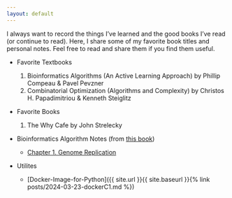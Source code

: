 ```yaml
---
layout: default
---
```


I always want to record the things I’ve learned and the good books I’ve read (or continue to read). Here, I share some of my favorite book titles and personal notes. Feel free to read and share them if you find them useful.

* Favorite Textbooks
    1. Bioinformatics Algorithms (An Active Learning Approach) by Phillip Compeau & Pavel Pevzner
    2. Combinatorial Optimization (Algorithms and Complexity) by Christos H. Papadimitriou & Kenneth Steiglitz

* Favorite Books
    1. The Why Cafe by John Strelecky

* Bioinformatics Algorithm Notes (from [this book](https://www.bioinformaticsalgorithms.org))
    * [Chapter 1. Genome Replication](files/docs/Bioinformatics_Algorithms___Chapter_1.pdf)

* Utilites
    * [Docker-Image-for-Python]({{ site.url }}{{ site.baseurl }}{% link posts/2024-03-23-dockerC1.md %})
